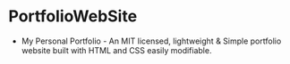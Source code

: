 # PortfolioWebSite
- My Personal Portfolio - An MIT licensed, lightweight & Simple portfolio website built with HTML and CSS easily modifiable.


